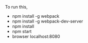 To run this,
* npm install -g webpack
* npm install -g webpack-dev-server
* npm install
* npm start
* browser localhost:8080
